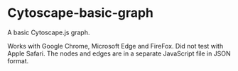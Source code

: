 # Cytoscape-basic-graph

A basic Cytoscape.js graph.

Works with Google Chrome, Microsoft Edge and FireFox.
Did not test with Apple Safari.
The nodes and edges are in a separate JavaScript file in JSON format.
